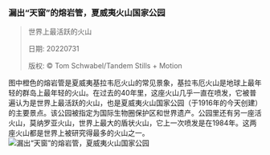 ### 漏出“天窗”的熔岩管，夏威夷火山国家公园
> 世界上最活跃的火山> > 日期: 20220731> > 版权: © Tom Schwabel/Tandem Stills + Motion
   
 图中橙色的熔岩管是夏威夷基拉韦厄火山的常见景象，基拉韦厄火山是地球上最年轻的群岛上最年轻的火山。在过去的40年里，这座火山几乎一直在喷发，它被普遍认为是世界上最活跃的火山，也是夏威夷火山国家公园（于1916年的今天创建）的主要景点。该公园被指定为国际生物圈保护区和世界遗产。公园里还有另一座活火山，莫纳罗亚火山，世界上最大的盾状火山，它上一次喷发是在1984年。这两座火山都是世界上被研究得最多的火山之一。
![漏出“天窗”的熔岩管，夏威夷火山国家公园](https://s.cn.bing.net/th?id=OHR.LavaTube_ZH-CN5458469336_1920x1080.jpg&rf=LaDigue_1920x1080.jpg)
